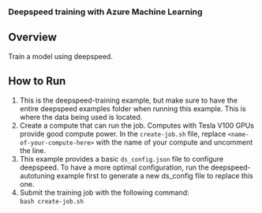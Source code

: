 ### Deepspeed training with Azure Machine Learning
## Overview
Train a model using deepspeed.
## How to Run
1. This is the deepspeed-training example, but make sure to have the entire deepspeed examples folder when running this example. This is where the data being used is located.
2. Create a compute that can run the job. Computes with Tesla V100 GPUs provide good compute power. In the ``create-job.sh`` file, replace ``<name-of-your-compute-here>`` with the name of your compute and uncomment the line.
3. This example provides a basic ``ds_config.json`` file to configure deepspeed. To have a more optimal configuration, run the deepspeed-autotuning example first to generate a new ds_config file to replace this one.
4. Submit the training job with the following command:<br />
```bash create-job.sh```